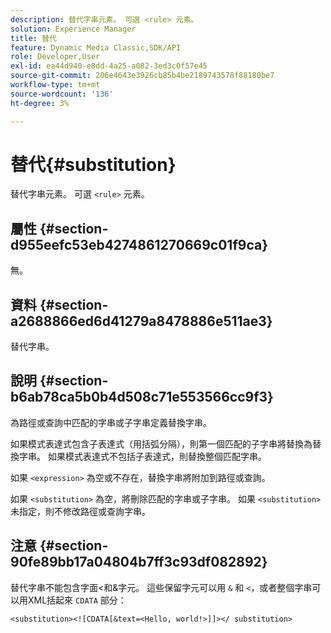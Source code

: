 ```yaml
---
description: 替代字串元素。 可選 <rule> 元素。
solution: Experience Manager
title: 替代
feature: Dynamic Media Classic,SDK/API
role: Developer,User
exl-id: ea44d940-e8dd-4a25-a082-3ed3c0f57e45
source-git-commit: 206e4643e3926cb85b4be2189743578f88180be7
workflow-type: tm+mt
source-wordcount: '136'
ht-degree: 3%

---
```


# 替代{#substitution}

替代字串元素。 可選 `<rule>` 元素。

## 屬性 {#section-d955eefc53eb4274861270669c01f9ca}

無。

## 資料 {#section-a2688866ed6d41279a8478886e511ae3}

替代字串。

## 說明 {#section-b6ab78ca5b0b4d508c71e553566cc9f3}

為路徑或查詢中匹配的字串或子字串定義替換字串。

如果模式表達式包含子表達式（用括弧分隔），則第一個匹配的子字串將替換為替換字串。 如果模式表達式不包括子表達式，則替換整個匹配字串。

如果 `<expression>` 為空或不存在，替換字串將附加到路徑或查詢。

如果 `<substitution>` 為空，將刪除匹配的字串或子字串。 如果 `<substitution>` 未指定，則不修改路徑或查詢字串。

## 注意 {#section-90fe89bb17a04804b7ff3c93df082892}

替代字串不能包含字面&lt;和&amp;字元。 這些保留字元可以用 `&` 和 `<`，或者整個字串可以用XML括起來 `CDATA` 部分：

`<substitution><![CDATA[&text=<Hello, world!>]]></ substitution>`
